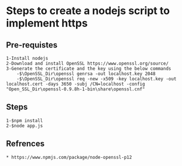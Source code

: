 # Steps to create a nodejs script to implement https 

## Pre-requistes

	1-Install nodejs
	2-Download and install OpenSSL https://www.openssl.org/source/
	3-Generate the certificate and the key using the below commands
		-$\OpenSSL_Dir\openssl genrsa -out localhost.key 2048
		-$\OpenSSL_Dir\openssl req -new -x509 -key localhost.key -out localhost.cert -days 3650 -subj /CN=localhost -config "Open_SSL_Dir\openssl-0.9.8h-1-bin\share\openssl.cnf"
	
## Steps

	1-$npm install
	2-$node app.js
	

## Refrences

	* https://www.npmjs.com/package/node-openssl-p12
